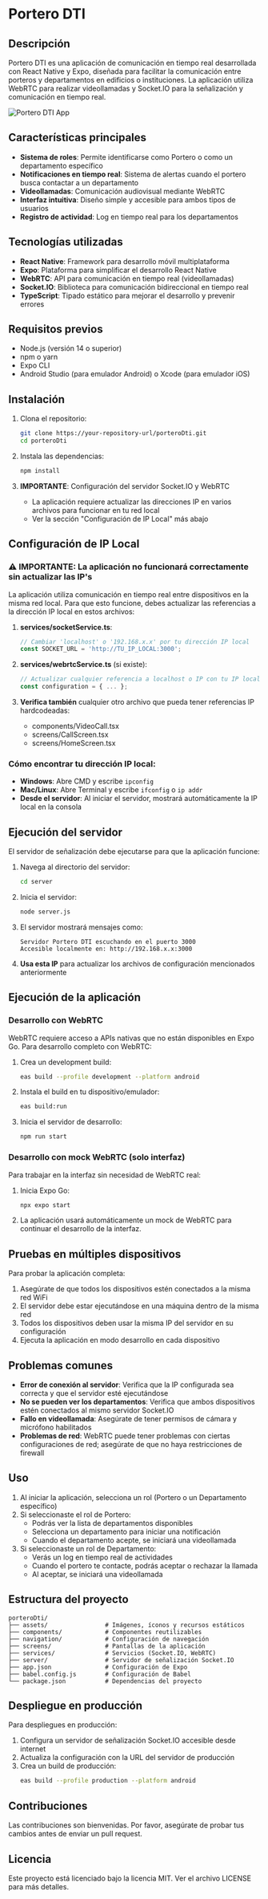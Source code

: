 # Portero DTI

## Descripción

Portero DTI es una aplicación de comunicación en tiempo real desarrollada con React Native y Expo, diseñada para facilitar la comunicación entre porteros y departamentos en edificios o instituciones. La aplicación utiliza WebRTC para realizar videollamadas y Socket.IO para la señalización y comunicación en tiempo real.

![Portero DTI App](/assets/icon.png)

## Características principales

- **Sistema de roles**: Permite identificarse como Portero o como un departamento específico
- **Notificaciones en tiempo real**: Sistema de alertas cuando el portero busca contactar a un departamento
- **Videollamadas**: Comunicación audiovisual mediante WebRTC
- **Interfaz intuitiva**: Diseño simple y accesible para ambos tipos de usuarios
- **Registro de actividad**: Log en tiempo real para los departamentos

## Tecnologías utilizadas

- **React Native**: Framework para desarrollo móvil multiplataforma
- **Expo**: Plataforma para simplificar el desarrollo React Native
- **WebRTC**: API para comunicación en tiempo real (videollamadas)
- **Socket.IO**: Biblioteca para comunicación bidireccional en tiempo real
- **TypeScript**: Tipado estático para mejorar el desarrollo y prevenir errores

## Requisitos previos

- Node.js (versión 14 o superior)
- npm o yarn
- Expo CLI
- Android Studio (para emulador Android) o Xcode (para emulador iOS)

## Instalación

1. Clona el repositorio:
   ```bash
   git clone https://your-repository-url/porteroDti.git
   cd porteroDti
   ```

2. Instala las dependencias:
   ```bash
   npm install
   ```

3. **IMPORTANTE**: Configuración del servidor Socket.IO y WebRTC
   - La aplicación requiere actualizar las direcciones IP en varios archivos para funcionar en tu red local
   - Ver la sección "Configuración de IP Local" más abajo

## Configuración de IP Local

### ⚠️ IMPORTANTE: La aplicación no funcionará correctamente sin actualizar las IP's

La aplicación utiliza comunicación en tiempo real entre dispositivos en la misma red local. Para que esto funcione, debes actualizar las referencias a la dirección IP local en estos archivos:

1. **services/socketService.ts**:
   ```typescript
   // Cambiar 'localhost' o '192.168.x.x' por tu dirección IP local
   const SOCKET_URL = 'http://TU_IP_LOCAL:3000';
   ```

2. **services/webrtcService.ts** (si existe):
   ```typescript
   // Actualizar cualquier referencia a localhost o IP con tu IP local
   const configuration = { ... };
   ```

3. **Verifica también** cualquier otro archivo que pueda tener referencias IP hardcodeadas:
   - components/VideoCall.tsx
   - screens/CallScreen.tsx
   - screens/HomeScreen.tsx

### Cómo encontrar tu dirección IP local:

- **Windows**: Abre CMD y escribe `ipconfig`
- **Mac/Linux**: Abre Terminal y escribe `ifconfig` o `ip addr`
- **Desde el servidor**: Al iniciar el servidor, mostrará automáticamente la IP local en la consola

## Ejecución del servidor

El servidor de señalización debe ejecutarse para que la aplicación funcione:

1. Navega al directorio del servidor:
   ```bash
   cd server
   ```

2. Inicia el servidor:
   ```bash
   node server.js
   ```

3. El servidor mostrará mensajes como:
   ```
   Servidor Portero DTI escuchando en el puerto 3000
   Accesible localmente en: http://192.168.x.x:3000
   ```

4. **Usa esta IP** para actualizar los archivos de configuración mencionados anteriormente

## Ejecución de la aplicación

### Desarrollo con WebRTC

WebRTC requiere acceso a APIs nativas que no están disponibles en Expo Go. Para desarrollo completo con WebRTC:

1. Crea un development build:
   ```bash
   eas build --profile development --platform android
   ```

2. Instala el build en tu dispositivo/emulador:
   ```bash
   eas build:run
   ```

3. Inicia el servidor de desarrollo:
   ```bash
   npm run start
   ```

### Desarrollo con mock WebRTC (solo interfaz)

Para trabajar en la interfaz sin necesidad de WebRTC real:

1. Inicia Expo Go:
   ```bash
   npx expo start
   ```

2. La aplicación usará automáticamente un mock de WebRTC para continuar el desarrollo de la interfaz.

## Pruebas en múltiples dispositivos

Para probar la aplicación completa:

1. Asegúrate de que todos los dispositivos estén conectados a la misma red WiFi
2. El servidor debe estar ejecutándose en una máquina dentro de la misma red
3. Todos los dispositivos deben usar la misma IP del servidor en su configuración
4. Ejecuta la aplicación en modo desarrollo en cada dispositivo

## Problemas comunes

- **Error de conexión al servidor**: Verifica que la IP configurada sea correcta y que el servidor esté ejecutándose
- **No se pueden ver los departamentos**: Verifica que ambos dispositivos estén conectados al mismo servidor Socket.IO
- **Fallo en videollamada**: Asegúrate de tener permisos de cámara y micrófono habilitados
- **Problemas de red**: WebRTC puede tener problemas con ciertas configuraciones de red; asegúrate de que no haya restricciones de firewall

## Uso

1. Al iniciar la aplicación, selecciona un rol (Portero o un Departamento específico)
2. Si seleccionaste el rol de Portero:
   - Podrás ver la lista de departamentos disponibles
   - Selecciona un departamento para iniciar una notificación
   - Cuando el departamento acepte, se iniciará una videollamada
3. Si seleccionaste un rol de Departamento:
   - Verás un log en tiempo real de actividades
   - Cuando el portero te contacte, podrás aceptar o rechazar la llamada
   - Al aceptar, se iniciará una videollamada

## Estructura del proyecto

```
porteroDti/
├── assets/                # Imágenes, íconos y recursos estáticos
├── components/            # Componentes reutilizables
├── navigation/            # Configuración de navegación
├── screens/               # Pantallas de la aplicación
├── services/              # Servicios (Socket.IO, WebRTC)
├── server/                # Servidor de señalización Socket.IO
├── app.json               # Configuración de Expo
├── babel.config.js        # Configuración de Babel
└── package.json           # Dependencias del proyecto
```

## Despliegue en producción

Para despliegues en producción:

1. Configura un servidor de señalización Socket.IO accesible desde internet
2. Actualiza la configuración con la URL del servidor de producción
3. Crea un build de producción:
   ```bash
   eas build --profile production --platform android
   ```

## Contribuciones

Las contribuciones son bienvenidas. Por favor, asegúrate de probar tus cambios antes de enviar un pull request.

## Licencia

Este proyecto está licenciado bajo la licencia MIT. Ver el archivo LICENSE para más detalles.
